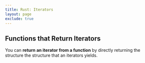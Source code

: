 ```yaml
---
title: Rust: Iterators
layout: page
exclude: true
---
```


## Functions that Return Iterators

You can **return an iterator from a function** by directly returning the structure the structure that an iterators yields.
```rust

```
<!--stackedit_data:
eyJoaXN0b3J5IjpbLTI1NzQxMTUxNF19
-->